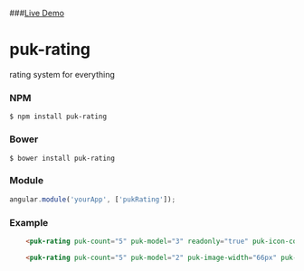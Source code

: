###[Live Demo](http://plnkr.co/edit/IVqMk5OjYn259m4eRUdq?p=preview)

# puk-rating
rating system for everything

### NPM
```
$ npm install puk-rating

```

### Bower
```
$ bower install puk-rating

```

### Module
```javascript
angular.module('yourApp', ['pukRating']);
```

### Example

```html
    <puk-rating puk-count="5" puk-model="3" readonly="true" puk-icon-color="#5FBA7D" puk-icon-size="80px" puk-icon-base="fa" puk-empty-icon="fa-heart-o" puk-full-icon="fa-heart"></puk-rating>
```
```html
    <puk-rating puk-count="5" puk-model="2" puk-image-width="66px" puk-image-height="66px" puk-empty-image="../images/sad.svg" puk-full-image="../images/smile.svg"></puk-rating>
```
